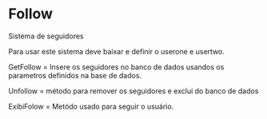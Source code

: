 # Follow
Sistema de seguidores


Para usar este sistema deve baixar e definir o userone e usertwo.

GetFollow = Insere os seguidores no banco de dados usandos os parametros definidos na base de dados.

Unfollow = método para remover os seguidores e exclui do banco de dados

ExibiFolow = Metódo usado para seguir o usuário.
